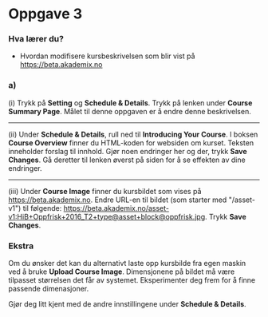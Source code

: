 # Oppgave 3

### Hva lærer du?
* Hvordan modifisere kursbeskrivelsen som blir vist på https://beta.akademix.no


### a)

(i) Trykk på **Setting** og **Schedule & Details**. Trykk på lenken under **Course Summary Page**. Målet til denne oppgaven er å endre denne beskrivelsen.

----
(ii) Under **Schedule & Details**, rull ned til **Introducing Your Course**. I boksen **Course Overview** finner du HTML-koden for websiden om kurset. Teksten inneholder forslag til innhold. Gjør noen endringer her og der, trykk **Save Changes**. Gå deretter til lenken øverst på siden for å se effekten av dine endringer.

----
(iii) Under **Course Image** finner du kursbildet som vises på https://beta.akademix.no. Endre URL-en til bildet (som starter med "/asset-v1") til følgende: https://beta.akademix.no/asset-v1:HiB+Oppfrisk+2016_T2+type@asset+block@oppfrisk.jpg. Trykk **Save Changes**.


### Ekstra

Om du ønsker det kan du alternativt laste opp kursbilde fra egen maskin ved å bruke **Upload Course Image**. Dimensjonene på bildet må være tilpasset størrelsen det får av systemet. Eksperimenter deg frem for å finne passende dimenasjoner.

Gjør deg litt kjent med de andre innstillingene under **Schedule & Details**.